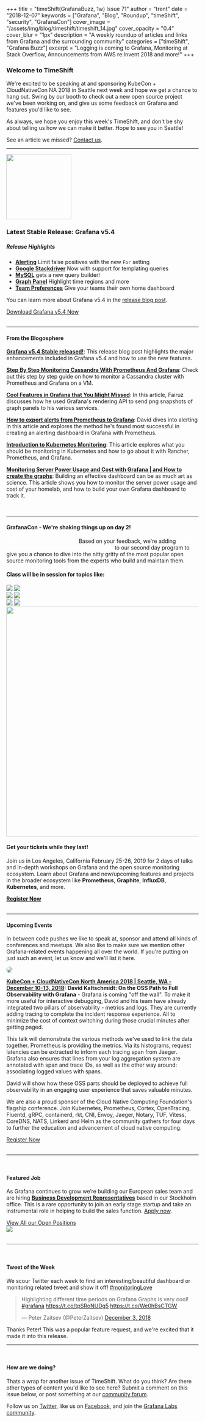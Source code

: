 +++
title = "timeShift(GrafanaBuzz, 1w) Issue 71"
author = "trent"
date = "2018-12-07"
keywords = ["Grafana", "Blog", "Roundup", "timeShift", "security", "GrafanaCon"]
cover_image = "/assets/img/blog/timeshift/timeshift_14.jpg"
cover_opacity = "0.4"
cover_blur = "1px"
description = "A weekly roundup of articles and links from Grafana and the surrounding community"
categories = ["timeShift", "Grafana Buzz"]
excerpt = "Logging is coming to Grafana, Monitoring at Stack Overflow, Announcements from AWS re:Invent 2018 and more!"
+++

### Welcome to TimeShift
We're excited to be speaking at and sponsoring KubeCon + CloudNativeCon NA 2018 in Seattle next week and hope we get a chance to hang out. Swing by our booth to check out a new open source project we've been working on, and give us some feedback on Grafana and features you'd like to see. 

As always, we hope you enjoy this week's TimeShift, and don't be shy about telling us how we can make it better. Hope to see you in Seattle! 

See an article we missed? [Contact us](mailto:hello@grafana.com).
<br />
<hr />

<div class="row row--no-gutters">
	<div class="col col--sm-3">
		<img src="/assets/img/blog/timeshift/grafana_release_icon.png" width="170" />
	</div>
	<div class="col col--sm-9">
		<h3>Latest Stable Release: Grafana v5.4</h3>
		<h5>Release Highlights</h5>
		<ul>
			<li><strong><a href="http://docs.grafana.org/guides/whats-new-in-v5-4/#alerting" rel="nofollow noopener">Alerting</a></strong> Limit false positives with the new <code>For</code> setting</li>
			<li><strong><a href="http://docs.grafana.org/guides/whats-new-in-v5-4/#google-stackdriver" rel="nofollow noopener">Google Stackdriver</a></strong> Now with support for templating queries</li>
			<li><strong><a href="http://docs.grafana.org/guides/whats-new-in-v5-4/#mysql-query-builder" rel="nofollow noopener">MySQL</a></strong> gets a new query builder!</li>
			<li><strong><a href="http://docs.grafana.org/guides/whats-new-in-v5-4/#graph-panel-enhancements" rel="nofollow noopener">Graph Panel</a></strong> Highlight time regions and more</li>
			<li><strong><a href="http://docs.grafana.org/guides/whats-new-in-v5-4/#team-preferences" rel="nofollow noopener">Team Preferences</a></strong> Give your teams their own home dashboard</li>
		</ul>
		<p>You can learn more about Grafana v5.4 in the <a href="https://grafana.com/blog/2018/12/03/grafana-v5.4-released/?utm_source=blog&utm_campaign=timeshift_71" target="_blank">release blog post</a>.</p>
		<a href="https://grafana.com/grafana/download?utm_source=blog&utm_campaign=timeshift_71" target="_blank" class="btn btn--primary">Download Grafana v5.4 Now</a>
	</div>
</div>

<br />
<hr />

#### From the Blogosphere
[**Grafana v5.4 Stable released!**](https://grafana.com/blog/2018/12/03/grafana-v5.4-released/?utm_source=blog&utm_campaign=timeshift_71): This release blog post highlights the major enhancements included in Grafana v5.4 and how to use the new features.

[**Step By Step Monitoring Cassandra With Prometheus And Grafana**](https://blog.pythian.com/step-step-monitoring-cassandra-prometheus-grafana/): Check out this step by step guide on how to monitor a Cassandra cluster with Prometheus and Grafana on a VM.

[**Cool Features in Grafana that You Might Missed**](https://medium.com/@hirzani/cool-features-in-grafana-that-you-might-missed-d7f904139dda): In this article, Fairuz discusses how he used Grafana's rendering API to send png snapshots of graph panels to his various services.

[**How to export alerts from Prometheus to Grafana**](https://medium.com/@rdavix/how-to-export-alerts-from-prometheus-to-grafana-8f1de059a8c8): David dives into alerting in this article and explores the method he's found most successful in creating an alerting dashboard in Grafana with Prometheus.

[**Introduction to Kubernetes Monitoring**](https://rancher.com/blog/2018/2018-10-18-monitoring-kubernetes/): This article explores what you should be monitoring in Kubernetes and how to go about it with Rancher, Prometheus, and Grafana.

[**Monitoring Server Power Usage and Cost with Grafana | and How to create the graphs**](https://www.youtube.com/watch?v=yf74W-C5xsM): Building an effective dashboard can be as much art as science. This article shows you how to monitor the server power usage and cost of your homelab, and how to build your own Grafana dashboard to track it.

<br />
<hr />

<div class="row row--internal-gutters">
	<div class="col col--sm-12">
		<h4>GrafanaCon - We're shaking things up on day 2!</h4>
		<p><strong style="color:#fff;">You spoke and we listened.</strong> Based on your feedback, we're adding <strong style="color:#fff;">TSDB focused tracks and hands-on workshops</strong> to our second day program to give you a chance to dive into the nitty gritty of the most popular open source monitoring tools from the experts who build and maintain them.</p>
	</div>
	<div class="col col--sm-12">
		<h4>Class will be in session for topics like:</h4>
	</div>
	<div class="col col--sm-4">
		<img class="topics" src="/assets/img/blog/timeshift/grafana_logo.svg" />
		<img class="topics" src="/assets/img/blog/timeshift/influxdb_logo.svg" />
	</div>
	<div class="col col--sm-4">
		<img class="topics" src="/assets/img/blog/timeshift/prometheus_logo_small.svg" />
		<img class="topics" src="/assets/img/blog/timeshift/graphite_logo.svg" />
	</div>
	<div class="col col--sm-4">
		<img class="topics" src="/assets/img/blog/timeshift/kubernetes_logo.svg" />
		<img class="topics" src="/assets/img/blog/timeshift/elasticsearch_logo.svg" />
	</div>
</div>
<div class="row row--internal-gutters">
	<div class="col col--sm-8">
		<a href="https://www.grafanacon.org/" target="_blank"><img src="/assets/img/blog/timeshift/grafanacon_ga_tickets_tweet.jpg" width="600" /></a>
	</div>
	<div class="col col--sm-4">
		<h4>Get your tickets while they last!</h4>
		<p>Join us in Los Angeles, California February 25-26, 2019 for 2 days of talks and in-depth workshops on Grafana and the open source monitoring ecosystem. Learn about Grafana and new/upcoming features and projects in the broader ecosystem like <strong>Prometheus</strong>, <strong>Graphite</strong>, <strong>InfluxDB</strong>, <strong>Kubernetes</strong>, and more.</p>
		<a class="btn btn--outline" href="https://www.grafanacon.org/" target="_blank"><strong>Register Now</strong></a>
	</div>
</div>

<br />
<hr />

#### Upcoming Events
In between code pushes we like to speak at, sponsor and attend all kinds of conferences and meetups. We also like to make sure we mention other Grafana-related events happening all over the world. If you're putting on just such an event, let us know and we'll list it here.

<div class="blog-plugin">
	<div class="row row--md-gutters">
		<div class="col col--md-3">
			<img style="border-radius: 50%;" class="large" src="/assets/img/blog/kubecon.png" />
		</div>
		<div class="col col--md-8 col--sm-offset-1">
			<p>
				<strong><a href="https://events.linuxfoundation.org/events/kubecon-cloudnativecon-north-america-2018/" target="_blank">KubeCon + CloudNativeCon North America 2018 | Seattle, WA - December 10-13, 2018</a>:</strong>
				<strong>David Kaltschmidt: On the OSS Path to Full Observability with Grafana</strong> - Grafana is coming &quot;off the wall&quot;. To make it more useful for interactive debugging, David and his team have already integrated two pillars of observability - metrics and logs. They are currently adding tracing to complete the incident response experience. All to minimize the cost of context switching during those crucial minutes after getting paged.
			</p>
			<p>
				This talk will demonstrate the various methods we&apos;ve used to link the data together. Prometheus is providing the metrics. Via its histograms, request latencies can be extracted to inform each tracing span from Jaeger. Grafana also ensures that lines from your log aggregation system are annotated with span and trace IDs, as well as the other way around: associating logged values with spans.
			</p>
			<p>
				David will show how these OSS parts should be deployed to achieve full observability in an engaging user experience that saves valuable minutes.
			</p>
			<p>
				We are also a proud sponsor of the Cloud Native Computing Foundation's flagship conference. Join Kubernetes, Prometheus, Cortex, OpenTracing, Fluentd, gRPC, containerd, rkt, CNI, Envoy, Jaeger, Notary, TUF, Vitess, CoreDNS, NATS, Linkerd and Helm as the community gathers for four days to further the education and advancement of cloud native computing.
			</p>
			<a href="https://events.linuxfoundation.org/events/kubecon-cloudnativecon-north-america-2018/" target="_blank" class="btn btn--outline">Register Now</a>
		</div>
	</div>
	<br />
</div>
<hr />
<br />

<div class="row row--internal-gutters">
	<div class="col col--sm-4">
		<h4>Featured Job</h4>
	<p>As Grafana continues to grow we’re building our European sales team and are hiring <strong><a href="http://workable.com/j/13A62D8DED" target="_blank">Business Development Representatives</a></strong> based in our Stockholm office. This is a rare opportunity to join an early stage startup and take an instrumental role in helping to build the sales function. <a href="http://workable.com/j/13A62D8DED" target="_blank">Apply now</a>.</p>
	<a class="btn btn-outline" href="https://grafana.com/about/hiring?utm_source=blog&utm_campaign=timeshift_71" target="_blank">View All our Open Positions</a>
	</div>
	<div class="col col--sm-8">
		<a href="https://grafana.com/about/hiring?utm_source=blog&utm_campaign=timeshift_71" target="_blank">
			<img src="/assets/img/blog/timeshift/careers_section.jpg" />
		</a>
	</div>
</div>

<br />
<hr />
<br />

<div>
	<div class="row row--no-gutters">
		<div class="col col--sm-12">
			<h4>Tweet of the Week</h4>
			We scour Twitter each week to find an interesting/beautiful dashboard or monitoring related tweet and show it off! <a href="https://twitter.com/hashtag/monitoringlove?src=hash" target="_blank">#monitoringLove</a>
			<blockquote class="twitter-tweet" data-lang="en"><p lang="en" dir="ltr">Highlighting different time periods on Grafana Graphs is very cool!  <a href="https://twitter.com/hashtag/grafana?src=hash&amp;ref_src=twsrc%5Etfw">#grafana</a> <a href="https://t.co/tpSRoNUDg5">https://t.co/tpSRoNUDg5</a> <a href="https://t.co/We0hBsCTGW">https://t.co/We0hBsCTGW</a></p>&mdash; Peter Zaitsev (@PeterZaitsev) <a href="https://twitter.com/PeterZaitsev/status/1069679414626189313?ref_src=twsrc%5Etfw">December 3, 2018</a></blockquote>
			<script async src="https://platform.twitter.com/widgets.js" charset="utf-8"></script>
			<p>Thanks Peter! This was a popular feature request, and we're excited that it made it into this release.</p>
		</div>
	</div>
</div>

<hr />
<br />

#### How are we doing?
Thats a wrap for another issue of TimeShift. What do you think? Are there other types of content you'd like to see here? Submit a comment on this issue below, or post something at our [community forum](http://community.grafana.com?utm_source=blog&utm_campaign=timeshift_71).

Follow us on [Twitter](http://twitter.com/grafana), like us on [Facebook](http://facebook.com/grafana), and join the [Grafana Labs community](http://grafana.com/signup?utm_source=blog&utm_campaign=timeshift_71).
